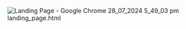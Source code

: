 ![Landing Page - Google Chrome 28_07_2024 5_49_03 pm](https://github.com/user-attachments/assets/84463820-bcd3-4a09-adc1-b445ad05d04b)landing_page.html

